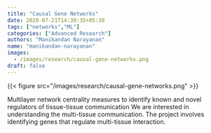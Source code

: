 ```yaml
---
title: "Causal Gene Networks"
date: 2020-07-21T14:39:35+05:30
tags: ["networks","ML"]
categories: ["Advanced Research"]
authors: "Manikandan Narayanan"
name: "manikandan-narayanan"
images:
  - /images/research/causal-gene-networks.png
draft: false
---
```


{{< figure src="/images/research/causal-gene-networks.png" >}}


Multilayer network centrality measures to identify known and novel regulators of tissue-tissue communication
We are interested in understanding the multi-tissue communication. The project involves identifying genes that regulate multi-tissue interaction.